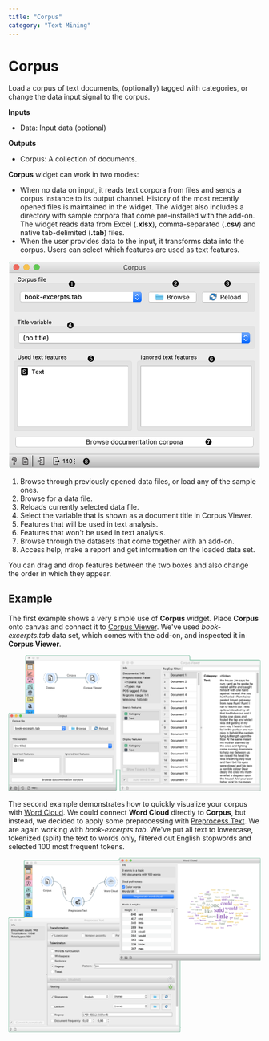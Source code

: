 ```yaml
---
title: "Corpus"
category: "Text Mining"
---
```

Corpus
======

Load a corpus of text documents, (optionally) tagged with categories, or change the data input signal to the corpus.

**Inputs**

- Data: Input data (optional)

**Outputs**

- Corpus: A collection of documents.

**Corpus** widget can work in two modes:

- When no data on input, it reads text corpora from files and sends a corpus instance to its output channel. History of the most recently opened files is maintained in the widget. The widget also includes a directory with sample corpora that come pre-installed with the add-on.
    The widget reads data from Excel (**.xlsx**), comma-separated (**.csv**) and native tab-delimited (**.tab**) files.
- When the user provides data to the input, it transforms data into the corpus. Users can select which features are used as text features.

![](/widget-catalog/text-mining/images/Corpus-stamped.png)

1. Browse through previously opened data files, or load any of the sample ones.
2. Browse for a data file.
3. Reloads currently selected data file.
4. Select the variable that is shown as a document title in Corpus Viewer.
5. Features that will be used in text analysis.
6. Features that won't be used in text analysis.
7. Browse through the datasets that come together with an add-on.
8. Access help, make a report and get information on the loaded data set.

You can drag and drop features between the two boxes and also change the order in which they appear.

Example
-------

The first example shows a very simple use of **Corpus** widget. Place **Corpus** onto canvas and connect it to [Corpus Viewer](/widget-catalog/text-mining/corpusviewer). We've used *book-excerpts.tab* data set, which comes with the add-on, and inspected it in **Corpus Viewer**.

![](/widget-catalog/text-mining/images/Corpus-Example1.png)

The second example demonstrates how to quickly visualize your corpus with [Word Cloud](/widget-catalog/text-mining/wordcloud). We could connect **Word Cloud** directly to **Corpus**, but instead, we decided to apply some preprocessing
with [Preprocess Text](/widget-catalog/text-mining/preprocesstext). We are again working with *book-excerpts.tab*. We've put all text to lowercase, tokenized (split) the text to words only, filtered out English stopwords and selected 100 most frequent tokens.

![](/widget-catalog/text-mining/images/Corpus-Example2.png)
